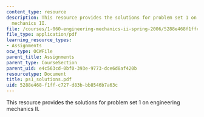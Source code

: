 ```yaml
---
content_type: resource
description: This resource provides the solutions for problem set 1 on engineering
  mechanics II.
file: /courses/1-060-engineering-mechanics-ii-spring-2006/5288e468f1ffc727d83bbb8546b7a63c_ps1_solutions.pdf
file_type: application/pdf
learning_resource_types:
- Assignments
ocw_type: OCWFile
parent_title: Assignments
parent_type: CourseSection
parent_uid: e4c563cd-0bf0-393e-9773-dce6d8af420b
resourcetype: Document
title: ps1_solutions.pdf
uid: 5288e468-f1ff-c727-d83b-bb8546b7a63c
---
```

This resource provides the solutions for problem set 1 on engineering mechanics II.